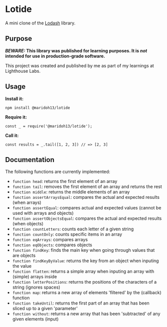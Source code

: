 # Lotide

A mini clone of the [Lodash](https://lodash.com) library.

## Purpose

**_BEWARE:_ This library was published for learning purposes. It is _not_ intended for use in production-grade software.**

This project was created and published by me as part of my learnings at Lighthouse Labs. 

## Usage

**Install it:**

`npm install @maridoh13/lotide`

**Require it:**

`const _ = require('@maridoh13/lotide');`

**Call it:**

`const results = _.tail([1, 2, 3]) // => [2, 3]`

## Documentation

The following functions are currently implemented:

* `function head`: returns the first element of an array
* `function tail`: removes the first element of an array and returns the rest
* `function middle`: returns the middle elements of an array
* `function assertArraysEqual`: compares the actual and expected results (when arrays)
* `function assertEqual`: compares actual and expected values (cannot be used with arrays and objects)
* `function assertObjectsEqual`: compares the actual and expected results (when objects)
* `function countLetters`: counts each letter of a given string
* `function countOnly`: counts specific items in an array
* `function eqArrays`: compares arrays
* `function eqObjects`: compares objects
* `function findKey`: finds the main key when going through values that are objects
* `function findKeyByValue`: returns the key from an object when inputing the value
* `function flatten`: returns a simple array when inputing an array with (simple) arrays inside
* `function letterPositions`: returns the positions of the characters of a string (ignores spaces)
* `function map`: returns a new array of elements 'filtered' by the (callback) function
* `function takeUntil`: returns the first part of an array that has been sliced up to a given 'parameter'
* `function without`: returns a new array that has been 'subtracted' of any given elements (input)
